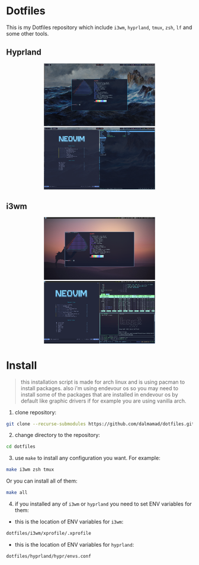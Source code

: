 # Dotfiles

This is my Dotfiles repository which include `i3wm`, `hyprland`, `tmux`, `zsh`, `lf` and some other tools.

## Hyprland

<p align="center">
    <img src="./screenshots/hypr-1.png" width="300"/>
    <img src="./screenshots/hypr-2.png" width="300"/>
</p>

## i3wm

<p align="center">
    <img src="./screenshots/i3-1.png" width="300"/>
    <img src="./screenshots/i3-2.png" width="300"/>
</p>

# Install

> this installation script is made for arch linux and is using pacman to install packages. also i'm using endevour os so you may need to install some of the packages that are installed in endevour os by default like graphic drivers if for example you are using vanilla arch.

1. clone repository:

```bash
git clone --recurse-submodules https://github.com/dalmamad/dotfiles.git
```

2. change directory to the repository:

```bash
cd dotfiles
```

3. use `make` to install any configuration you want. For example:

```bash
make i3wm zsh tmux
```

Or you can install all of them:

```bash
make all
```

4. if you installed any of `i3wm` or `hyprland` you need to set ENV variables for them:

- this is the location of ENV variables for `i3wm`:

```sh
dotfiles/i3wm/xprofile/.xprofile
```

- this is the location of ENV variables for `hyprland`:

```sh
dotfiles/hyprland/hypr/envs.conf
```
